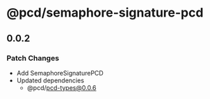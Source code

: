# @pcd/semaphore-signature-pcd

## 0.0.2

### Patch Changes

- Add SemaphoreSignaturePCD
- Updated dependencies
  - @pcd/pcd-types@0.0.6
